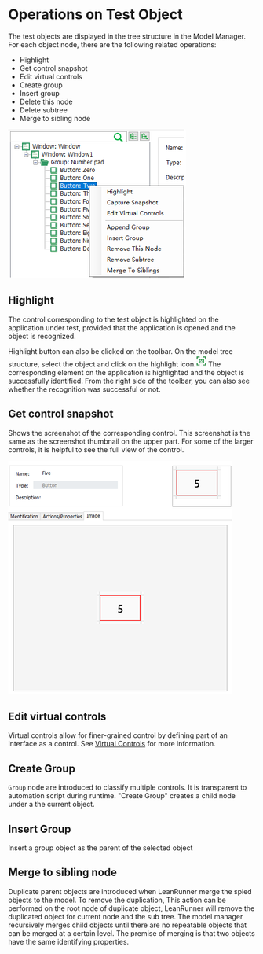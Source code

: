# Operations on Test Object

The test objects are displayed in the tree structure in the Model Manager. For each object node, there are the following related operations:

* Highlight
* Get control snapshot
* Edit virtual controls
* Create group
* Insert group
* Delete this node
* Delete subtree
* Merge to sibling node

![](../.gitbook/assets/3.3_node_operations.png)

## Highlight

The control corresponding to the test object is highlighted on the application under test, provided that the application is opened and the object is recognized.

Highlight button can also be clicked on the toolbar. On the model tree structure, select the object and click on the highlight icon.![](../.gitbook/assets/3.3_4_highlight.png) The corresponding element on the application is highlighted and the object is successfully identified. From the right side of the toolbar, you can also see whether the recognition was successful or not.

## Get control snapshot

Shows the screenshot of the corresponding control. This screenshot is the same as the screenshot thumbnail on the upper part. For some of the larger controls, it is helpful to see the full view of the control.

![](../.gitbook/assets/3.5_snapshot.png)

## Edit virtual controls

Virtual controls allow for finer-grained control by defining part of an interface as a control. See [Virtual Controls](virtual_control.md) for more information.

## Create Group

`Group` node are introduced to classify multiple controls. It is transparent to automation script during runtime. "Create Group" creates a child node under a the current object.

## Insert Group

Insert a group object as the parent of the selected object

## Merge to sibling node

Duplicate parent objects are introduced when LeanRunner merge the spied objects to the model. To remove the duplication, This action can be performed on the root node of duplicate object, LeanRunner will remove the duplicated object for current node and the sub tree. The model manager recursively merges child objects until there are no repeatable objects that can be merged at a certain level. The premise of merging is that two objects have the same identifying properties.

